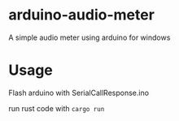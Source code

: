 # arduino-audio-meter
A simple audio meter using arduino for windows

# Usage

Flash arduino with SerialCallResponse.ino

run rust code with `cargo run`
